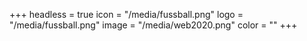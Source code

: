 +++
headless = true
icon = "/media/fussball.png"
logo = "/media/fussball.png"
image = "/media/web2020.png"
color = ""
+++
